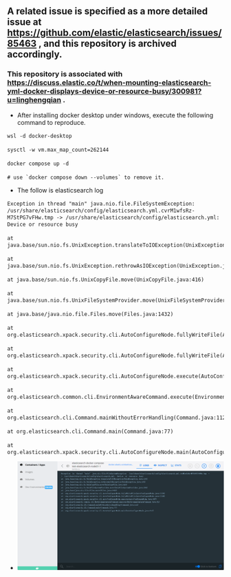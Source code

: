 ## A related issue is specified as a more detailed issue at https://github.com/elastic/elasticsearch/issues/85463 , and this repository is archived accordingly.
### This repository is associated with https://discuss.elastic.co/t/when-mounting-elasticsearch-yml-docker-displays-device-or-resource-busy/300981?u=linghengqian .
- After installing docker desktop under windows, execute the following command to reproduce.
```shell
wsl -d docker-desktop

sysctl -w vm.max_map_count=262144

docker compose up -d

# use `docker compose down --volumes` to remove it.
```
- The follow is elasticsearch log
```shell
Exception in thread "main" java.nio.file.FileSystemException: /usr/share/elasticsearch/config/elasticsearch.yml.cvrM1wfsRz-M7StPG7vFHw.tmp -> /usr/share/elasticsearch/config/elasticsearch.yml: Device or resource busy

at java.base/sun.nio.fs.UnixException.translateToIOException(UnixException.java:100)

at java.base/sun.nio.fs.UnixException.rethrowAsIOException(UnixException.java:106)

at java.base/sun.nio.fs.UnixCopyFile.move(UnixCopyFile.java:416)

at java.base/sun.nio.fs.UnixFileSystemProvider.move(UnixFileSystemProvider.java:266)

at java.base/java.nio.file.Files.move(Files.java:1432)

at org.elasticsearch.xpack.security.cli.AutoConfigureNode.fullyWriteFile(AutoConfigureNode.java:1136)

at org.elasticsearch.xpack.security.cli.AutoConfigureNode.fullyWriteFile(AutoConfigureNode.java:1148)

at org.elasticsearch.xpack.security.cli.AutoConfigureNode.execute(AutoConfigureNode.java:687)

at org.elasticsearch.common.cli.EnvironmentAwareCommand.execute(EnvironmentAwareCommand.java:81)

at org.elasticsearch.cli.Command.mainWithoutErrorHandling(Command.java:112)

at org.elasticsearch.cli.Command.main(Command.java:77)

at org.elasticsearch.xpack.security.cli.AutoConfigureNode.main(AutoConfigureNode.java:157)
```
- ![img.png](img.png)
